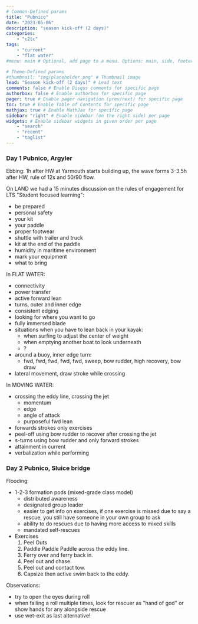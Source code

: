 ```yaml
---
# Common-Defined params
title: "Pubnico"
date: "2023-05-06"
description: "season kick-off (2 days)"
categories:
    - "c2tc"
tags:
    - "current"
    - "flat water"
#menu: main # Optional, add page to a menu. Options: main, side, footer

# Theme-Defined params
#thumbnail: "img/placeholder.png" # Thumbnail image
lead: "Season kick-off (2 days)" # Lead text
comments: false # Enable Disqus comments for specific page
authorbox: false # Enable authorbox for specific page
pager: true # Enable pager navigation (prev/next) for specific page
toc: true # Enable Table of Contents for specific page
mathjax: true # Enable MathJax for specific page
sidebar: "right" # Enable sidebar (on the right side) per page
widgets: # Enable sidebar widgets in given order per page
    - "search"
    - "recent"
    - "taglist"
---
```


### Day 1 Pubnico, Argyler

Ebbing: 1h after HW at Yarmouth starts building up, the wave forms 3-3.5h after HW, rule of 12s and 50/90 flow.

On LAND we had a 15 minutes discussion on the rules of engagement for LTS "Student focused learning":

-   be prepared
-   personal safety
-   your kit
-   your paddle
-   proper footwear
-   shuttle with trailer and truck
-   kit at the end of the paddle
-   humidity in maritime environment
-   mark your equipment
-   what to bring

In FLAT WATER:

-   connectivity
-   power transfer
-   active forward lean
-   turns, outer and inner edge
-   consistent edging
-   looking for where you want to go
-   fully immersed blade
-   situations when you have to lean back in your kayak:
    -   when surfing to adjust the center of weight
    -   when emptying another boat to look underneath
    -   ?
-   around a buoy, inner edge turn:
    -   fwd, fwd, fwd, fwd, fwd, sweep, bow rudder, high recovery, bow draw
-   lateral movement, draw stroke while crossing

In MOVING WATER:

-   crossing the eddy line, crossing the jet
    -   momentum
    -   edge
    -   angle of attack
    -   purposeful fwd lean
-   forwards strokes only exercises
-   peel-off using bow rudder to recover after crossing the jet
-   s-turns using bow rudder and only forward strokes
-   attainment in current
-   verbalization while performing

### Day 2 Pubnico, Sluice bridge

Flooding:

-   1-2-3 formation pods (mixed-grade class model)
    -   distributed awareness
    -   designated group leader
    -   easier to get info on exercises, if one exercise is missed due to say a rescue, you still have someone in your own group to ask
    -   ability to do rescues due to having more access to mixed skills
    -   mandated self-rescues
-   Exercises
    1.  Peel Outs
    2.  Paddle Paddle Paddle across the eddy line.
    3.  Ferry over and ferry back in.
    4.  Peel out and chase.
    5.  Peel out and contact tow.
    6.  Capsize then active swim back to the eddy.

Observations:

-   try to open the eyes during roll
-   when failing a roll multiple times, look for rescuer as "hand of god" or show hands for any alongside rescue
-   use wet-exit as last alternative!

